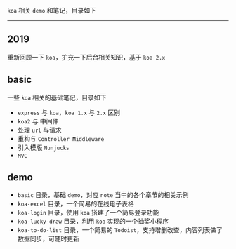


`koa` 相关 `demo` 和笔记，目录如下

----

## 2019

重新回顾一下 `koa`，扩充一下后台相关知识，基于 `koa 2.x`

## basic

一些 `koa` 相关的基础笔记，目录如下

* `express` 与 `koa`，`koa 1.x` 与 `2.x` 区别
* `koa2` 与 中间件
* 处理 `url` 与请求
* 重构与 `Controller Middleware`
* 引入模版 `Nunjucks`
* `MVC`

## demo

* `basic` 目录，基础 `demo`，对应 `note` 当中的各个章节的相关示例
* `koa-excel` 目录，一个简易的在线电子表格
* `koa-login` 目录，使用 `koa` 搭建了一个简易登录功能
* `koa-lucky-draw` 目录，利用 `koa` 实现的一个抽奖小程序
* `koa-to-do-list` 目录，一个简易的 `Todoist`，支持增删改查，内容列表做了数据同步，可随时更新